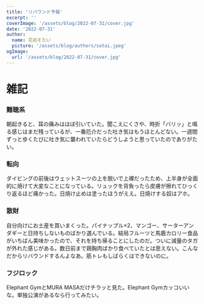 ```yaml
---
title: 'リバウンド予報'
excerpt: ''
coverImage: '/assets/blog/2022-07-31/cover.jpg'
date: '2022-07-31'
author:
  name: 花初そたい
  picture: '/assets/blog/authors/sotai.jpeg'
ogImage:
  url: '/assets/blog/2022-07-31/cover.jpg'
---
```

# 雑記

### 難聴系
朝起きると、耳の痛みはほぼ引いていた。聞こえにくさや、時折「バリッ」と鳴る感じはまだ残っているが、一番厄介だった吐き気はもうほとんどない。一週間ずっと歩くたびに吐き気に襲われていたらどうしようと思っていたのでありがたい。

### 転向
ダイビングの前後はウェットスーツの上を脱いで上裸だったため、上半身が全面的に焼けて大変なことになっている。リュックを背負ったら皮膚が擦れてひっくり返るほど痛かった。日焼け止めは塗ったほうがええ。日焼けする奴はアホ。

### 散財
自分向けにお土産を買いまくった。パイナップル×2、マンゴー、サーターアンダギーと日持ちしないものばかり選んでいる。結局フルーツと馬鹿カロリー食品がいちばん美味かったので、それを持ち帰ることにしたのだ。ついに減量のタガが外れた感じがある。数日前まで鶏胸肉ばかり食べていたとは思えない。こんなだからリバウンドするんよなあ。筋トレもしばらくはできないのに。

### フジロック
Elephant GymとMURA MASAだけチラッと見た。Elephant Gymカッコいいな。単独公演があるなら行ってみたい。